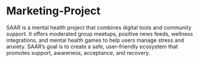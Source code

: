 # Marketing-Project
SAAR is a mental health project that combines digital tools and community support. It offers moderated group meetups, positive news feeds, wellness integrations, and mental health games to help users manage stress and anxiety. SAAR’s goal is to create a safe, user-friendly ecosystem that promotes support, awareness, acceptance, and recovery.
